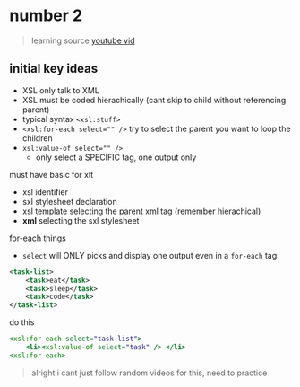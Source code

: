 # number 2

> learning source [youtube vid](https://youtu.be/Rn1bvTYYsCY)

## initial key ideas

- XSL only talk to XML
- XSL must be coded hierachically (cant skip to child without referencing parent)
- typical syntax `<xsl:stuff>` 
- `<xsl:for-each select="" />` try to select the parent you want to loop the children
- `xsl:value-of select="" />`
  - only select a SPECIFIC tag, one output only

must have basic for xlt
- xsl identifier 
- sxl stylesheet declaration
- xsl template selecting the parent xml tag (remember hierachical)
- **xml** selecting the sxl stylesheet

for-each things
- `select` will ONLY picks and display one output even in a `for-each` tag

```xml
<task-list> 
    <task>eat</task>
    <task>sleep</task>
    <task>code</task>
</task-list>
```

do this
```xslt
<xsl:for-each select="task-list">
    <li><xsl:value-of select="task" /> </li>
<xsl:for-each>
```

> alright i cant just follow random videos for this, need to practice




